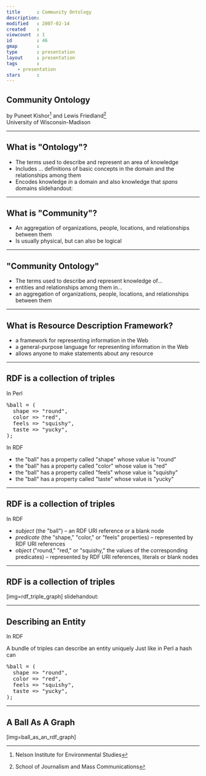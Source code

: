 ```yaml
---
title      : Community Ontology
description: 
modified   : 2007-02-14
created    : 
viewcount  : 1
id         : 46
gmap       : 
type       : presentation
layout     : presentation
tags       :
    - presentation
stars      : 
---
```


## Community Ontology

by Puneet Kishor[^1] and Lewis Friedland[^2]  
University of Wisconsin-Madison

[^1]: Nelson Institute for Environmental Studies  
[^2]: School of Journalism and Mass Communications


---

## What is "Ontology"?


* The terms used to describe and represent an area of knowledge
* Includes ... definitions of basic concepts in the domain and the relationships among them
* Encodes knowledge *in* a domain and also knowledge that *spans* domains
slidehandout:

---

## What is "Community"?

* An aggregation of organizations, people, locations, and relationships between them
* Is usually physical, but can also be logical

---

## "Community Ontology"

* The terms used to describe and represent knowledge of...
* entities and relationships among them in...
* an aggregation of organizations, people, locations, and relationships between them

---

## What is Resource Description Framework?

* a framework for representing information in the Web
* a general-purpose language for representing information in the Web
* allows anyone to make statements about any resource

---

## RDF is a collection of triples

In Perl
<pre>
%ball = (
  shape => "round",
  color => "red",
  feels => "squishy",
  taste => "yucky",
);
</pre>

In RDF

* the "ball" has a property called "shape" whose value is "round"
* the "ball" has a property called "color" whose value is "red"
* the "ball" has a property called "feels" whose value is "squishy"
* the "ball" has a property called "taste" whose value is "yucky"

---

## RDF is a collection of triples

In RDF

* *subject* (the "ball") &ndash; an RDF URI reference or a blank node
* *predicate* (the "shape," "color," or "feels" properties) &ndash; represented by RDF URI references
* *object* ("round," "red," or "squishy," the values of the corresponding predicates) &ndash; represented by RDF URI references, literals or blank nodes

---

## RDF is a collection of triples

[img=rdf_triple_graph]
slidehandout:

---

## Describing an Entity

In RDF

A bundle of triples can describe an entity uniquely
Just like in Perl a hash can
<pre>
%ball = (
  shape => "round",
  color => "red",
  feels => "squishy",
  taste => "yucky",
);
</pre>

---

## A Ball As A Graph

[img=ball_as_an_rdf_graph]

